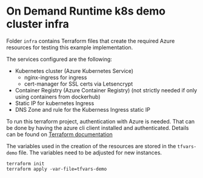 # On Demand Runtime k8s demo cluster infra

Folder `infra` contains Terraform files that create the required Azure resources
for testing this example implementation.

The services configured are the following:

- Kubernetes cluster (Azure Kubernetes Service)
  - nginx-ingress for ingress
  - cert-manager for SSL certs via Letsencrypt
- Container Registry (Azure Container Registry) (not strictly needed if only
  using containers from dockerhub)
- Static IP for kubernetes Ingress
- DNS Zone and rule for the Kuberness Ingress static IP

To run this terraform project, authentication with Azure is needed. That can be
done by having the azure cli client installed and authenticated. Details can be
found on
[Terraform documentation](https://registry.terraform.io/providers/hashicorp/azurerm/latest/docs/guides/azure_cli)

The variables used in the creation of the resources are stored in the
`tfvars-demo` file. The variables need to be adjusted for new instances.

    terraform init
    terraform apply -var-file=tfvars-demo
